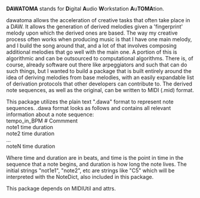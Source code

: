 **DAWATOMA** stands for **D**igital **A**udio **W**orkstation
**A**u**TOMA**tion.

dawatoma allows the acceleration of creative tasks that often take place in a
DAW. It allows the generation of derived melodies given a 'fingerprint' melody
upon which the derived ones are based. The way my creative process often works
when producing music is that I have one main melody, and I build the song
around that, and a lot of that involves composing additional melodies that go
well with the main one. A portion of this is algorithmic and can be outsourced
to computational algorithms. There is, of course, already software out
there like arpeggiators and such that can do such things, but I wanted to
build a package that is built entirely around the idea of deriving melodies
from base melodies, with an easily expandable list of derivation protocols
that other developers can contribute to. The derived note sequences, as well
as the original, can be written to MIDI (.mid) format.

This package utilizes the plain text ".dawa" format to represent note
sequences. .dawa format looks as follows and contains all relevant information
about a note sequence:  
tempo_in_BPM # Commment  
note1 time duration  
note2 time duration  
...  
noteN time duration

Where time and duration are in beats, and time is the point in time in the
sequence that a note begins, and duration is how long the note lives. The
initial strings "not1e1", "note2", etc are strings like "C5" which will be
interpreted with the NoteDict, also included in this package.  
  
This package depends on MIDIUtil and attrs.
